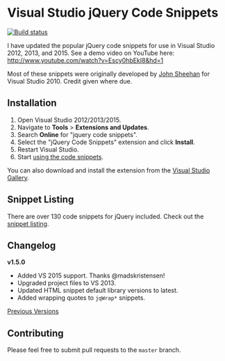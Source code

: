 # Visual Studio jQuery Code Snippets

[![Build status](https://ci.appveyor.com/api/projects/status/3o0b1ofu94xuqpsa?svg=true)](https://ci.appveyor.com/project/kspearrin/visual-studio-jquery-code-snippets)

I have updated the popular jQuery code snippets for use in Visual Studio 2012, 2013, and 2015. See a demo video on YouTube here: <http://www.youtube.com/watch?v=Escy0hbEkI8&hd=1>

Most of these snippets were originally developed by [John Sheehan](http://jquerysnippets.codeplex.com/) for Visual Studio 2010. Credit given where due.

## Installation

1. Open Visual Studio 2012/2013/2015.
2. Navigate to **Tools** > **Extensions and Updates**.
3. Search **Online** for "jquery code snippets".
4. Select the "jQuery Code Snippets" extension and click **Install**.
5. Restart Visual Studio.
6. Start [using the code snippets](https://github.com/kspearrin/Visual-Studio-jQuery-Code-Snippets/wiki/Using-Code-Snippets).

You can also download and install the extension from the [Visual Studio Gallery](http://visualstudiogallery.msdn.microsoft.com/577b9c03-71fb-417b-bcbb-94b6d3d326b8).

## Snippet Listing

There are over 130 code snippets for jQuery included. Check out the [snippet listing](https://github.com/kspearrin/Visual-Studio-jQuery-Code-Snippets/wiki/Snippet-Listing).

## Changelog

**v1.5.0**
- Added VS 2015 support. Thanks @madskristensen!
- Upgraded project files to VS 2013.
- Updated HTML snippet default library versions to latest.
- Added wrapping quotes to `jqWrap*` snippets.

[Previous Versions](https://github.com/kspearrin/Visual-Studio-jQuery-Code-Snippets/wiki/Release-Notes)

## Contributing

Please feel free to submit pull requests to the `master` branch.
